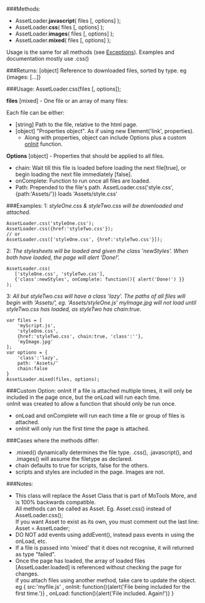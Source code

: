 ###Methods:
 - AssetLoader.**javascript**( files [, options] );
 - AssetLoader.**css**( files [, options] );
 - AssetLoader.**images**( files [, options] );
 - AssetLoader.**mixed**( files [, options] );

Usage is the same for all methods (see [Exceptions](#Exceptions)). 
Examples and documentation mostly use .css() 
   
###Returns:
[object] Reference to downloaded files, sorted by type. eg {images: [...]}
 
###Usage:
    AssetLoader.css(files [, options]); 

**files** [mixed] - One file or an array of many files:

Each file can be either: 
 
 - [string] Path to the file, relative to the html page.
 - [object] "Properties object". As if using new Element('link', properties).
   - Along with properties, object can include Options plus a custom [onInit](#onInit) function.

**Options** [object] - Properties that should be applied to all files.

 - chain: Wait till this file is loaded before loading the next file[true], or begin loading the next file immediately [false].
 - onComplete: Function to run once all files are loaded.
 - Path: Prepended to the file's path. AssetLoader.css('style.css',{path:'Assets/'}) loads 'Assets/style.css'	

			
###Examples:
1: *styleOne.css & styleTwo.css will be downloaded and attached.*

	AssetLoader.css('styleOne.css');
	AssetLoader.css({href:'styleTwo.css'});
	// or
	AssetLoader.css(['styleOne.css', {href:'styleTwo.css'}]);  
2: *The stylesheets will be loaded and given the class 'newStyles'.
When both have loaded, the page will alert 'Done!'.*
	
	AssetLoader.css(
	   ['styleOne.css', 'styleTwo.css'],
	   {'class':newStyles', onComplete: function(){ alert('Done!') }}
	);
	
3: *All but styleTwo.css will have a class 'lazy'.* 
*The paths of all files will begin with 'Assets/', eg. 'Assets/styleOne.js'* 
*myImage.jpg will not load until styleTwo.css has loaded, as styleTwo has chain:true.*

	var files = [ 
		'myScript.js',
		'styleOne.css',
		{href:'styleTwo.css', chain:true, 'class':''},
		'myImage.jpg'
	];
	var options = {
		'class':'lazy',
		path: 'Assets/'
		chain:false
	}
	AssetLoader.mixed(files, options);
	

###Custom Option: onInit
If a file is attached multiple times, it will only be included in the page once, but the onLoad will run each time.  
onInit was created to allow a function that should only be run once.

 - onLoad and onComplete will run each time a file or group of files is attached.  
 - onInit will only run the first time the page is attached.  

###Cases where the methods differ:
 - .mixed() dynamically determines the file type. 
	.css(), .javascript(), and .images() will assume the filetype as declared.
 - chain defaults to true for scripts, false for the others.
 - scripts and styles are included in the page. Images are not.

###Notes:
 - This class will replace the Asset Class that is part of MoTools More, and is 100% backwards compatible.  
    All methods can be called as Asset. Eg. Asset.css() instead of AssetLoader.css();  
	If you want Asset to exist as its own, you must comment out the last line: Asset = AssetLoader;
 - DO NOT add events using addEvent(), instead pass events in using the onLoad, etc.
 - If a file is passed into 'mixed' that it does not recognise, it will returned as type "failed".
 - Once the page has loaded, the array of loaded files [AssetLoader.loaded] is referenced without checking the page for changes.  
   if you attach files using another method, take care to update the object.
		eg { src:'myfile.js'
		   , onInit: function(){alert('File being included for the first time.')}
		   , onLoad: function(){alert('File included. Again!')}
		   }